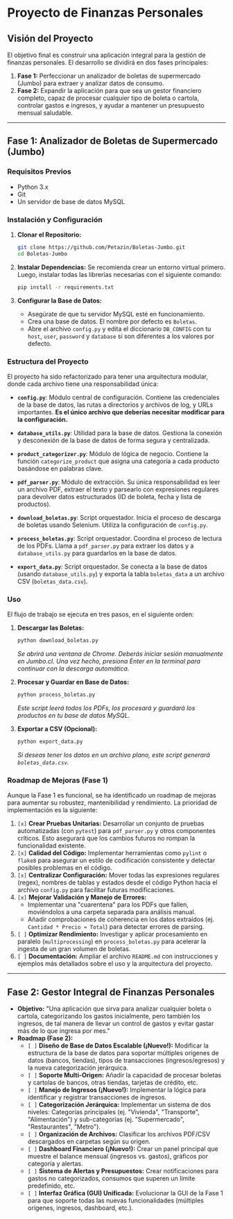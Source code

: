 # Proyecto de Finanzas Personales

## Visión del Proyecto

El objetivo final es construir una aplicación integral para la gestión de finanzas personales. El desarrollo se dividirá en dos fases principales:

1.  **Fase 1:** Perfeccionar un analizador de boletas de supermercado (Jumbo) para extraer y analizar datos de consumo.
2.  **Fase 2:** Expandir la aplicación para que sea un gestor financiero completo, capaz de procesar cualquier tipo de boleta o cartola, controlar gastos e ingresos, y ayudar a mantener un presupuesto mensual saludable.

---

## Fase 1: Analizador de Boletas de Supermercado (Jumbo)

### Requisitos Previos

*   Python 3.x
*   Git
*   Un servidor de base de datos MySQL

### Instalación y Configuración

1.  **Clonar el Repositorio:**
    ```bash
    git clone https://github.com/Petazin/Boletas-Jumbo.git
    cd Boletas-Jumbo
    ```

2.  **Instalar Dependencias:**
    Se recomienda crear un entorno virtual primero. Luego, instalar todas las librerías necesarias con el siguiente comando:
    ```bash
    pip install -r requirements.txt
    ```

3.  **Configurar la Base de Datos:**
    *   Asegúrate de que tu servidor MySQL esté en funcionamiento.
    *   Crea una base de datos. El nombre por defecto es `Boletas`.
    *   Abre el archivo `config.py` y edita el diccionario `DB_CONFIG` con tu `host`, `user`, `password` y `database` si son diferentes a los valores por defecto.

### Estructura del Proyecto

El proyecto ha sido refactorizado para tener una arquitectura modular, donde cada archivo tiene una responsabilidad única:

*   **`config.py`**: Módulo central de configuración. Contiene las credenciales de la base de datos, las rutas a directorios y archivos de log, y URLs importantes. **Es el único archivo que deberías necesitar modificar para la configuración.**

*   **`database_utils.py`**: Utilidad para la base de datos. Gestiona la conexión y desconexión de la base de datos de forma segura y centralizada.

*   **`product_categorizer.py`**: Módulo de lógica de negocio. Contiene la función `categorize_product` que asigna una categoría a cada producto basándose en palabras clave.

*   **`pdf_parser.py`**: Módulo de extracción. Su única responsabilidad es leer un archivo PDF, extraer el texto y parsearlo con expresiones regulares para devolver datos estructurados (ID de boleta, fecha y lista de productos).

*   **`download_boletas.py`**: Script orquestador. Inicia el proceso de descarga de boletas usando Selenium. Utiliza la configuración de `config.py`.

*   **`process_boletas.py`**: Script orquestador. Coordina el proceso de lectura de los PDFs. Llama a `pdf_parser.py` para extraer los datos y a `database_utils.py` para guardarlos en la base de datos.

*   **`export_data.py`**: Script orquestador. Se conecta a la base de datos (usando `database_utils.py`) y exporta la tabla `boletas_data` a un archivo CSV (`boletas_data.csv`).

### Uso

El flujo de trabajo se ejecuta en tres pasos, en el siguiente orden:

1.  **Descargar las Boletas:**
    ```bash
    python download_boletas.py
    ```
    *Se abrirá una ventana de Chrome. Deberás iniciar sesión manualmente en Jumbo.cl. Una vez hecho, presiona Enter en la terminal para continuar con la descarga automática.*

2.  **Procesar y Guardar en Base de Datos:**
    ```bash
    python process_boletas.py
    ```
    *Este script leerá todos los PDFs, los procesará y guardará los productos en tu base de datos MySQL.*

3.  **Exportar a CSV (Opcional):**
    ```bash
    python export_data.py
    ```
    *Si deseas tener los datos en un archivo plano, este script generará `boletas_data.csv`.*

### Roadmap de Mejoras (Fase 1)

Aunque la Fase 1 es funcional, se ha identificado un roadmap de mejoras para aumentar su robustez, mantenibilidad y rendimiento. La prioridad de implementación es la siguiente:

1.  `[x]` **Crear Pruebas Unitarias:** Desarrollar un conjunto de pruebas automatizadas (con `pytest`) para `pdf_parser.py` y otros componentes críticos. Esto asegurará que los cambios futuros no rompan la funcionalidad existente.
2.  `[x]` **Calidad del Código:** Implementar herramientas como `pylint` o `flake8` para asegurar un estilo de codificación consistente y detectar posibles problemas en el código.
3.  `[x]` **Centralizar Configuración:** Mover todas las expresiones regulares (regex), nombres de tablas y estados desde el código Python hacia el archivo `config.py` para facilitar futuras modificaciones.
4.  `[x]` **Mejorar Validación y Manejo de Errores:**
    *   Implementar una "cuarentena" para los PDFs que fallen, moviéndolos a una carpeta separada para análisis manual.
    *   Añadir comprobaciones de coherencia en los datos extraídos (ej. `Cantidad * Precio ≈ Total`) para detectar errores de parsing.
5.  `[ ]` **Optimizar Rendimiento:** Investigar y aplicar procesamiento en paralelo (`multiprocessing`) en `process_boletas.py` para acelerar la ingesta de un gran volumen de boletas.
6.  `[ ]` **Documentación:** Ampliar el archivo `README.md` con instrucciones y ejemplos más detallados sobre el uso y la arquitectura del proyecto.

---

## Fase 2: Gestor Integral de Finanzas Personales

*   **Objetivo:** "Una aplicación que sirva para analizar cualquier boleta o cartola, categorizando los gastos inicialmente, pero también los ingresos, de tal manera de llevar un control de gastos y evitar gastar más de lo que ingresa por mes."
*   **Roadmap (Fase 2):**
    *   `[ ]` **Diseño de Base de Datos Escalable (¡Nuevo!):** Modificar la estructura de la base de datos para soportar múltiples orígenes de datos (bancos, tiendas), tipos de transacciones (ingresos/egresos) y la nueva categorización jerárquica.
    *   `[ ]` **Soporte Multi-Origen:** Añadir la capacidad de procesar boletas y cartolas de bancos, otras tiendas, tarjetas de crédito, etc.
    *   `[ ]` **Manejo de Ingresos (¡Nuevo!):** Implementar la lógica para identificar y registrar transacciones de ingresos.
    *   `[ ]` **Categorización Jerárquica:** Implementar un sistema de dos niveles: Categorías principales (ej. "Vivienda", "Transporte", "Alimentación") y sub-categorías (ej. "Supermercado", "Restaurantes", "Metro").
    *   `[ ]` **Organización de Archivos:** Clasificar los archivos PDF/CSV descargados en carpetas según su origen.
    *   `[ ]` **Dashboard Financiero (¡Nuevo!):** Crear un panel principal que muestre el balance mensual (ingresos vs. gastos), gráficos por categoría y alertas.
    *   `[ ]` **Sistema de Alertas y Presupuestos:** Crear notificaciones para gastos no categorizados, consumos que superen un límite predefinido, etc.
    *   `[ ]` **Interfaz Gráfica (GUI) Unificada:** Evolucionar la GUI de la Fase 1 para que soporte todas las nuevas funcionalidades (múltiples orígenes, ingresos, dashboard, etc.).
